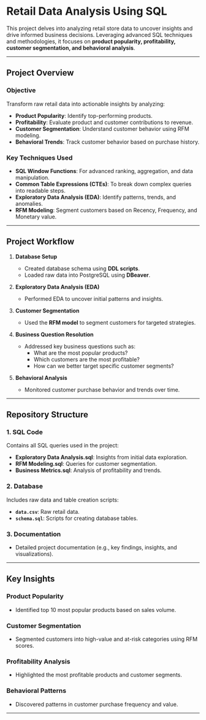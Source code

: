# **Retail Data Analysis Using SQL**

This project delves into analyzing retail store data to uncover insights and drive informed business decisions. Leveraging advanced SQL techniques and methodologies, it focuses on **product popularity, profitability, customer segmentation, and behavioral analysis**.

---

## **Project Overview**

### **Objective**
Transform raw retail data into actionable insights by analyzing:
- **Product Popularity**: Identify top-performing products.
- **Profitability**: Evaluate product and customer contributions to revenue.
- **Customer Segmentation**: Understand customer behavior using RFM modeling.
- **Behavioral Trends**: Track customer behavior based on purchase history.

### **Key Techniques Used**
- **SQL Window Functions**: For advanced ranking, aggregation, and data manipulation.
- **Common Table Expressions (CTEs)**: To break down complex queries into readable steps.
- **Exploratory Data Analysis (EDA)**: Identify patterns, trends, and anomalies.
- **RFM Modeling**: Segment customers based on Recency, Frequency, and Monetary value.

---

## **Project Workflow**

1. **Database Setup**
   - Created database schema using **DDL scripts**.
   - Loaded raw data into PostgreSQL using **DBeaver**.
  
2. **Exploratory Data Analysis (EDA)**
   - Performed EDA to uncover initial patterns and insights.

3. **Customer Segmentation**
   - Used the **RFM model** to segment customers for targeted strategies.

4. **Business Question Resolution**
   - Addressed key business questions such as:
     - What are the most popular products?
     - Which customers are the most profitable?
     - How can we better target specific customer segments?

5. **Behavioral Analysis**
   - Monitored customer purchase behavior and trends over time.

---

## **Repository Structure**

### **1. SQL Code**
Contains all SQL queries used in the project:
- **Exploratory Data Analysis.sql**: Insights from initial data exploration.
- **RFM Modeling.sql**: Queries for customer segmentation.
- **Business Metrics.sql**: Analysis of profitability and trends.

### **2. Database**
Includes raw data and table creation scripts:
- **`data.csv`**: Raw retail data.
- **`schema.sql`**: Scripts for creating database tables.

### **3. Documentation**
- Detailed project documentation (e.g., key findings, insights, and visualizations).

---

## **Key Insights**

### **Product Popularity**
- Identified top 10 most popular products based on sales volume.

### **Customer Segmentation**
- Segmented customers into high-value and at-risk categories using RFM scores.

### **Profitability Analysis**
- Highlighted the most profitable products and customer segments.

### **Behavioral Patterns**
- Discovered patterns in customer purchase frequency and value.

---


